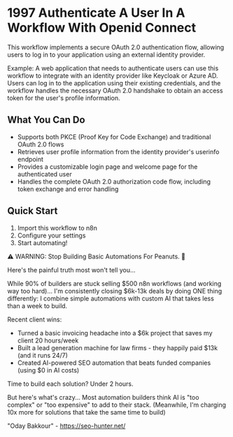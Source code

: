 # 1997 Authenticate A User In A Workflow With Openid Connect

This workflow implements a secure OAuth 2.0 authentication flow, allowing users to log in to your application using an external identity provider.

Example: A web application that needs to authenticate users can use this workflow to integrate with an identity provider like Keycloak or Azure AD. Users can log in to the application using their existing credentials, and the workflow handles the necessary OAuth 2.0 handshake to obtain an access token for the user's profile information.

## What You Can Do
- Supports both PKCE (Proof Key for Code Exchange) and traditional OAuth 2.0 flows
- Retrieves user profile information from the identity provider's userinfo endpoint
- Provides a customizable login page and welcome page for the authenticated user
- Handles the complete OAuth 2.0 authorization code flow, including token exchange and error handling

## Quick Start
1. Import this workflow to n8n
2. Configure your settings
3. Start automating!

⚠️ WARNING: Stop Building Basic Automations For Peanuts. 🚫

Here's the painful truth most won't tell you...

While 90% of builders are stuck selling $500 n8n workflows (and working way too hard)...
I'm consistently closing $6k-13k deals by doing ONE thing differently:
I combine simple automations with custom AI that takes less than a week to build.

Recent client wins:
* Turned a basic invoicing headache into a $6k project that saves my client 20 hours/week
* Built a lead generation machine for law firms - they happily paid $13k (and it runs 24/7)
* Created AI-powered SEO automation that beats funded companies (using $0 in AI costs)

Time to build each solution? Under 2 hours.

But here's what's crazy...
Most automation builders think AI is "too complex" or "too expensive" to add to their stack.
(Meanwhile, I'm charging 10x more for solutions that take the same time to build)

"Oday Bakkour" - https://seo-hunter.net/
